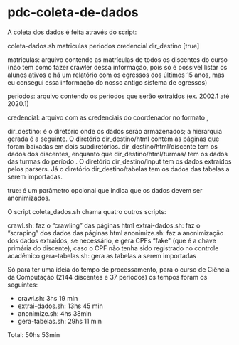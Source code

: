 # pdc-coleta-de-dados

A coleta dos dados é feita através do script:

coleta-dados.sh matriculas periodos credencial dir_destino [true]

matriculas: arquivo contendo as matrículas de todos os discentes do curso (não tem como fazer crawler dessa informação, pois só é possível listar os alunos ativos e há um relatório com os egressos dos últimos 15 anos, mas eu consegui essa informação do nosso antigo sistema de egressos)

periodos: arquivo contendo os períodos que serão extraídos (ex. 2002.1 até 2020.1)

credencial: arquivo com as credenciais do coordenador no formato <login>,<senha>

dir_destino: é o diretório onde os dados serão armazenados; a hierarquia gerada é a seguinte. O diretório dir_destino/html contém as páginas que foram baixadas em dois subdiretórios. dir_destino/html/discente tem os dados dos discentes, enquanto que dir_destino/html/turmas/<periodo> tem os dados das turmas do período <periodo>. O diretório dir_destino/input tem os dados extraídos pelos parsers. Já o diretório dir_destino/tabelas tem os dados das tabelas a serem importadas.

true: é um parâmetro opcional que indica que os dados devem ser anonimizados.

O script coleta_dados.sh chama quatro outros scripts:

crawl.sh: faz o “crawling” das páginas html
extrai-dados.sh: faz o “scraping” dos dados das páginas html
anonimize.sh: faz a anonimização dos dados extraídos, se necessário, e gera CPFs “fake" (que é a chave primária do discente), caso o CPF não tenha sido registrado no controle acadêmico
gera-tabelas.sh: gera as tabelas a serem importadas

Só para ter uma ideia do tempo de processamento, para o curso de Ciência da Computação (2144 discentes e 37 períodos) os tempos foram os seguintes:
- crawl.sh: 3hs 19 min
- extrai-dados.sh: 13hs 45 min
- anonimize.sh: 4hs 38min
- gera-tabelas.sh: 29hs 11 min

Total: 50hs 53min


